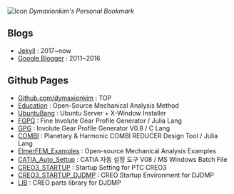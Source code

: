 
![Icon](https://cloud.githubusercontent.com/assets/12775748/11586554/45bf4fd6-9ab7-11e5-91af-481ada800b23.png)  _Dymaxionkim's Personal Bookmark_

## Blogs
* [Jekyll](https://dymaxionkim.github.io/beautiful-jekyll/) : 2017~now
* [Google Blogger](http://dymaxionkim.blogspot.kr) : 2011~2016

## Github Pages
* [Github.com/dymaxionkim](https://github.com/dymaxionkim) : TOP
* [Education](https://dymaxionkim.github.io/Education/index.html) : Open-Source Mechanical Analysis Method
* [UbuntuBang](http://dymaxionkim.github.io/UbuntuBang/mdwiki_UbuntuBang/index.html) : Ubuntu Server + X-Window Installer
* [FGPG](http://dymaxionkim.github.io/FGPG/) : Fine Involute Gear Profile Generator / Julia Lang
* [GPG](http://dymaxionkim.github.io/GPG/) : Involute Gear Profile Generator V0.8 / C Lang
* [COMBI](http://dymaxionkim.github.io/COMBI/) : Planetary & Harmonic COMBI REDUCER Design Tool / Julia Lang
* [ElmerFEM_Examples](http://dymaxionkim.github.io/ElmerFEM_Examples/) : Open-source Mechanical Analysis Examples
* [CATIA_Auto_Settup](http://dymaxionkim.github.io/CATIA_Auto_Settup/) : CATIA 자동 설정 도구 V08 / MS Windows Batch File
* [CREO3_STARTUP](http://dymaxionkim.github.io/CREO3_STARTUP/) : Startup Setting for PTC CREO3
* [CREO3_STARTUP_DJDMP](https://dymaxionkim.github.io/CREO3_STARTUP_DJDMP/) : CREO Startup Environment for DJDMP
* [LIB](https://dymaxionkim.github.io/LIB/) : CREO parts library for DJDMP



